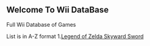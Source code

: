 ## Welcome To Wii DataBase


Full Wii Database of Games

List is in A-Z format
1.[Legend of Zelda Skyward Sword](https://drive.google.com/open?id=0BxFRQXhq0LP4MkZSOXJVTUZXWWs)
